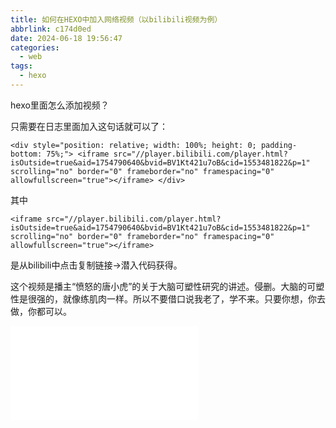 ```yaml
---
title: 如何在HEXO中加入网络视频（以bilibili视频为例）
abbrlink: c174d0ed
date: 2024-06-18 19:56:47
categories:
  - web
tags:
  - hexo
---
```

hexo里面怎么添加视频？
<!--less-->
只需要在日志里面加入这句话就可以了：
```
<div style="position: relative; width: 100%; height: 0; padding-bottom: 75%;"> <iframe src="//player.bilibili.com/player.html?isOutside=true&aid=1754790640&bvid=BV1Kt421u7oB&cid=1553481822&p=1" scrolling="no" border="0" frameborder="no" framespacing="0" allowfullscreen="true"></iframe> </div>
```
其中
```
<iframe src="//player.bilibili.com/player.html?isOutside=true&aid=1754790640&bvid=BV1Kt421u7oB&cid=1553481822&p=1" scrolling="no" border="0" frameborder="no" framespacing="0" allowfullscreen="true"></iframe>
```
是从bilibili中点击复制链接->潜入代码获得。

这个视频是播主“愤怒的唐小虎”的关于大脑可塑性研究的讲述。侵删。大脑的可塑性是很强的，就像练肌肉一样。所以不要借口说我老了，学不来。只要你想，你去做，你都可以。
<div style="position: relative; width: 100%; height: 0; padding-bottom: 75%;"> <iframe src="//player.bilibili.com/player.html?isOutside=true&aid=1754790640&bvid=BV1Kt421u7oB&cid=1553481822&p=1" scrolling="no" border="0" frameborder="no" framespacing="0" allowfullscreen="true"></iframe> </div>
